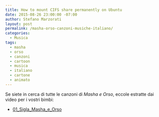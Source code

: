 ```yaml
---
title: How to mount CIFS share permanently on Ubuntu
date: 2015-08-26 23:00:00 -07:00
author: Stefano Marzorati
layout: post
permalink: /masha-orso-canzoni-musiche-italiano/
categories:
  - Musica
tags:
  - masha
  - orso
  - canzoni
  - cartoon
  - musica
  - italiano
  - cartone
  - animato
---
```

Se siete in cerca di tutte le canzoni di *Masha e Orso*, eccole estratte dai video per i vostri bimbi:   

* [01_Sigla_Masha_e_Orso](http://marzorati.co/Masha_e_Orso/01_Sigla_Masha_e_Orso.mp3)